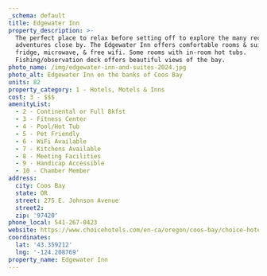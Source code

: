 ```yaml
---
_schema: default
title: Edgewater Inn
property_description: >-
  The perfect place to relax before setting off to explore the many recreational
  adventures close by. The Edgewater Inn offers comfortable rooms & suites with
  fridge, microwave, & free wifi. Some rooms with in-room hot tubs.
  Fishing/observation deck offers beautiful views of the bay. 
photo_name: /img/edgewater-inn-and-suites-2024.jpg
photo_alt: Edgewater Inn on the banks of Coos Bay
units: 82
property_category: 1 - Hotels, Motels & Inns
cost: 3 - $$$
amenityList:
  - 2 - Continental or Full Bkfst
  - 3 - Fitness Center
  - 4 - Pool/Hot Tub
  - 5 - Pet Friendly
  - 6 - WiFi Available
  - 7 - Kitchens Available
  - 8 - Meeting Facilities
  - 9 - Handicap Accessible
  - 10 - Chamber Member
address:
  city: Coos Bay
  state: OR
  street: 275 E. Johnson Avenue
  street2:
  zip: '97420'
phone_local: 541-267-0423
website: https://www.choicehotels.com/en-ca/oregon/coos-bay/choice-hotels/or339
coordinates:
  lat: '43.359212'
  lng: '-124.208769'
property_name: Edgewater Inn
---
```

